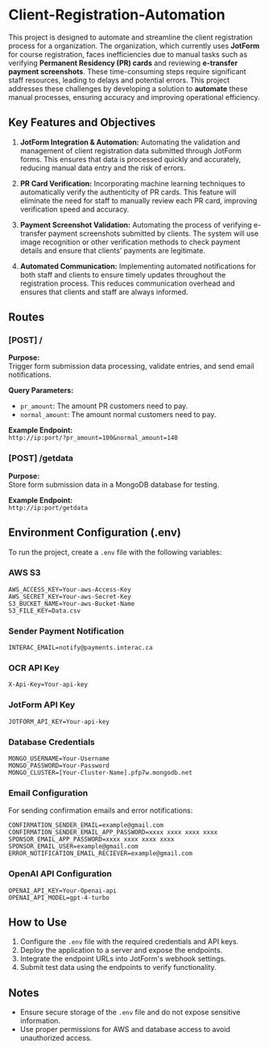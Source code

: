 # Client-Registration-Automation

This project is designed to automate and streamline the client registration process for a organization. The organization, which currently uses **JotForm** for course registration, faces inefficiencies due to manual tasks such as verifying **Permanent Residency (PR) cards** and reviewing **e-transfer payment screenshots**. These time-consuming steps require significant staff resources, leading to delays and potential errors. This project addresses these challenges by developing a solution to **automate** these manual processes, ensuring accuracy and improving operational efficiency.

## Key Features and Objectives
1. **JotForm Integration & Automation:** Automating the validation and management of client registration data submitted through JotForm forms. This ensures that data is processed quickly and accurately, reducing manual data entry and the risk of errors.

2. **PR Card Verification:** Incorporating machine learning techniques to automatically verify the authenticity of PR cards. This feature will eliminate the need for staff to manually review each PR card, improving verification speed and accuracy.

3. **Payment Screenshot Validation:** Automating the process of verifying e-transfer payment screenshots submitted by clients. The system will use image recognition or other verification methods to check payment details and ensure that clients’ payments are legitimate.

4. **Automated Communication:** Implementing automated notifications for both staff and clients to ensure timely updates throughout the registration process. This reduces communication overhead and ensures that clients and staff are always informed.

## Routes
### [POST] /
**Purpose:**  
Trigger form submission data processing, validate entries, and send email notifications.

**Query Parameters:**  
- `pr_amount`: The amount PR customers need to pay.
- `normal_amount`: The amount normal customers need to pay.

**Example Endpoint:**  
`http://ip:port/?pr_amount=100&normal_amount=140`

### [POST] /getdata
**Purpose:**  
Store form submission data in a MongoDB database for testing.

**Example Endpoint:**  
`http://ip:port/getdata`

## Environment Configuration (.env)
To run the project, create a `.env` file with the following variables:

### AWS S3
```
AWS_ACCESS_KEY=Your-aws-Access-Key
AWS_SECRET_KEY=Your-aws-Secret-Key
S3_BUCKET_NAME=Your-aws-Bucket-Name
S3_FILE_KEY=Data.csv
```

### Sender Payment Notification
```
INTERAC_EMAIL=notify@payments.interac.ca
```

### OCR API Key
```
X-Api-Key=Your-api-key
```

### JotForm API Key
```
JOTFORM_API_KEY=Your-api-key
```

### Database Credentials
```
MONGO_USERNAME=Your-Username
MONGO_PASSWORD=Your-Password
MONGO_CLUSTER=[Your-Cluster-Name].pfp7w.mongodb.net
```

### Email Configuration
For sending confirmation emails and error notifications:
```
CONFIRMATION_SENDER_EMAIL=example@gmail.com
CONFIRMATION_SENDER_EMAIL_APP_PASSWORD=xxxx xxxx xxxx xxxx
SPONSOR_EMAIL_APP_PASSWORD=xxxx xxxx xxxx xxxx
SPONSOR_EMAIL_USER=example@gmail.com
ERROR_NOTIFICATION_EMAIL_RECIEVER=example@gmail.com
```

### OpenAI API Configuration
```
OPENAI_API_KEY=Your-Openai-api
OPENAI_API_MODEL=gpt-4-turbo
```

## How to Use
1. Configure the `.env` file with the required credentials and API keys.
2. Deploy the application to a server and expose the endpoints.
3. Integrate the endpoint URLs into JotForm's webhook settings.
4. Submit test data using the endpoints to verify functionality.

## Notes
- Ensure secure storage of the `.env` file and do not expose sensitive information.
- Use proper permissions for AWS and database access to avoid unauthorized access.
